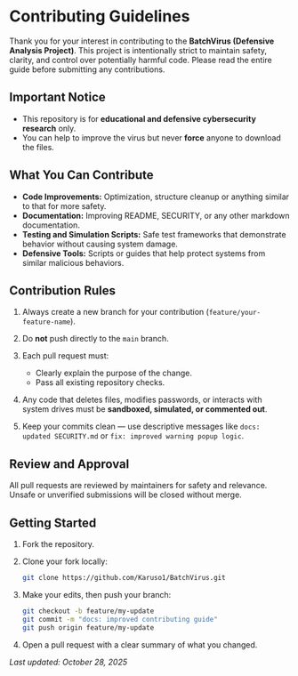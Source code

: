 # Contributing Guidelines

Thank you for your interest in contributing to the **BatchVirus (Defensive Analysis Project)**. This project is intentionally strict to maintain safety, clarity, and control over potentially harmful code. Please read the entire guide before submitting any contributions.

## Important Notice

* This repository is for **educational and defensive cybersecurity research** only.
* You can help to improve the virus but never **force** anyone to download the files.

## What You Can Contribute

* **Code Improvements:** Optimization, structure cleanup or anything similar to that for more safety.
* **Documentation:** Improving README, SECURITY, or any other markdown documentation.
* **Testing and Simulation Scripts:** Safe test frameworks that demonstrate behavior without causing system damage.
* **Defensive Tools:** Scripts or guides that help protect systems from similar malicious behaviors.

## Contribution Rules

1. Always create a new branch for your contribution (`feature/your-feature-name`).
2. Do **not** push directly to the `main` branch.
3. Each pull request must:

   * Clearly explain the purpose of the change.
   * Pass all existing repository checks.
4. Any code that deletes files, modifies passwords, or interacts with system drives must be **sandboxed, simulated, or commented out**.
5. Keep your commits clean — use descriptive messages like `docs: updated SECURITY.md` or `fix: improved warning popup logic`.

## Review and Approval

All pull requests are reviewed by maintainers for safety and relevance. Unsafe or unverified submissions will be closed without merge.

## Getting Started

1. Fork the repository.
2. Clone your fork locally:

   ```bash
   git clone https://github.com/Karuso1/BatchVirus.git
   ```
3. Make your edits, then push your branch:

   ```bash
   git checkout -b feature/my-update
   git commit -m "docs: improved contributing guide"
   git push origin feature/my-update
   ```
4. Open a pull request with a clear summary of what you changed.

*Last updated: October 28, 2025*
